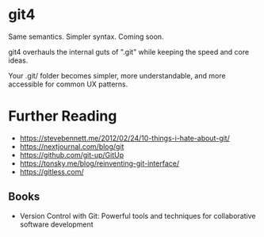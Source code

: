 # git4
Same semantics. Simpler syntax. Coming soon.

git4 overhauls the internal guts of ".git" while keeping the speed and core ideas.

Your .git/ folder becomes simpler, more understandable, and more accessible for common UX patterns.

# Further Reading

- https://stevebennett.me/2012/02/24/10-things-i-hate-about-git/
- https://nextjournal.com/blog/git
- https://github.com/git-up/GitUp
- https://tonsky.me/blog/reinventing-git-interface/
- https://gitless.com/

## Books

- Version Control with Git: Powerful tools and techniques for collaborative software development
